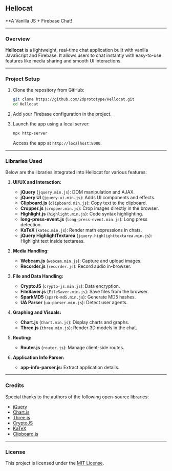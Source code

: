 ## Hellocat
**A Vanilla JS + Firebase Chat!

---

### Overview  
**Hellocat** is a lightweight, real-time chat application built with vanilla JavaScript and Firebase. It allows users to chat instantly with easy-to-use features like media sharing and smooth UI interactions.

---

### Project Setup  
1. Clone the repository from GitHub:  
   ```bash
   git clone https://github.com/2dprototype/Hellocat.git
   cd Hellocat
   ```

2. Add your Firebase configuration in the project.  

3. Launch the app using a local server:
   ```bash
   npx http-server
   ```
   Access the app at `http://localhost:8080`.

---

### Libraries Used  
Below are the libraries integrated into Hellocat for various features:

1. **UI/UX and Interaction:**
   - **jQuery** (`jquery.min.js`): DOM manipulation and AJAX.
   - **jQuery UI** (`jquery-ui.min.js`): Adds UI components and effects.
   - **Clipboard.js** (`clipboard.min.js`): Copy text to the clipboard.
   - **Cropper.js** (`cropper.min.js`): Crop images directly in the browser.
   - **Highlight.js** (`highlight.min.js`): Code syntax highlighting.
   - **long-press-event.js** (`long-press-event.min.js`): Long press detection.
   - **KaTeX** (`katex.min.js`): Render math expressions in chats.
   - **jQuery HighlightTextarea** (`jquery.highlighttextarea.min.js`): Highlight text inside textareas.

2. **Media Handling:**
   - **Webcam.js** (`webcam.min.js`): Capture and upload images.
   - **Recorder.js** (`recorder.js`): Record audio in-browser.

3. **File and Data Handling:**
   - **CryptoJS** (`crypto-js.min.js`): Data encryption.
   - **FileSaver.js** (`FileSaver.min.js`): Save files from the browser.
   - **SparkMD5** (`spark-md5.min.js`): Generate MD5 hashes.
   - **UA Parser** (`ua-parser.min.js`): Detect user agents.

4. **Graphing and Visuals:**
   - **Chart.js** (`Chart.min.js`): Display charts and graphs.
   - **Three.js** (`three.min.js`): Render 3D models in the chat.

5. **Routing:**
   - **Router.js** (`router.js`): Manage client-side routes.

6. **Application Info Parser:**
   - **app-info-parser.js:** Extract application details.

---

### Credits  
Special thanks to the authors of the following open-source libraries:  
- [jQuery](https://jquery.com/)  
- [Chart.js](https://www.chartjs.org/)  
- [Three.js](https://threejs.org/)  
- [CryptoJS](https://crypto-js.googlecode.com/)  
- [KaTeX](https://katex.org/)  
- [Clipboard.js](https://clipboardjs.com/)  

---

### License  
This project is licensed under the [MIT License](https://opensource.org/licenses/MIT). 